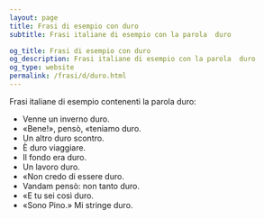 ```yaml
---
layout: page
title: Frasi di esempio con duro 
subtitle: Frasi italiane di esempio con la parola  duro

og_title: Frasi di esempio con duro 
og_description: Frasi italiane di esempio con la parola  duro
og_type: website
permalink: /frasi/d/duro.html
---
```


Frasi italiane di esempio contenenti la parola duro:


- Venne un inverno duro.
- «Bene!», pensò, «teniamo duro.
- Un altro duro scontro.
- È duro viaggiare.
- Il fondo era duro.
- Un lavoro duro.
- «Non credo di essere duro.
- Vandam pensò: non tanto duro.
- «E tu sei così duro.
- «Sono Pino.» Mi stringe duro.
